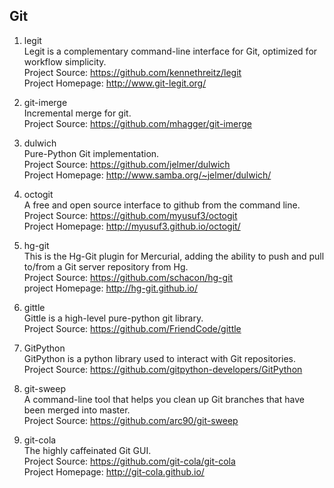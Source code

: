 ## Git 

1. legit  
Legit is a complementary command-line interface for Git, optimized for workflow simplicity.  
Project Source: https://github.com/kennethreitz/legit  
Project Homepage: http://www.git-legit.org/

1. git-imerge  
Incremental merge for git.  
Project Source: https://github.com/mhagger/git-imerge

1. dulwich  
Pure-Python Git implementation.  
Project Source: https://github.com/jelmer/dulwich   
Project Homepage: http://www.samba.org/~jelmer/dulwich/   

1. octogit   
A free and open source interface to github from the command line.   
Project Source: https://github.com/myusuf3/octogit    
Project Homepage: http://myusuf3.github.io/octogit/  

1. hg-git  
This is the Hg-Git plugin for Mercurial, adding the ability to push and pull to/from a Git server repository from Hg.  
Project Source: https://github.com/schacon/hg-git  
project Homepage: http://hg-git.github.io/  
   
1. gittle   
Gittle is a high-level pure-python git library.   
Project Source: https://github.com/FriendCode/gittle  

1. GitPython  
GitPython is a python library used to interact with Git repositories.  
Project Source: https://github.com/gitpython-developers/GitPython  
     
1. git-sweep   
A command-line tool that helps you clean up Git branches that have been merged into master.  
Project Source: https://github.com/arc90/git-sweep

1. git-cola   
The highly caffeinated Git GUI.   
Project Source: https://github.com/git-cola/git-cola   
Project Homepage: http://git-cola.github.io/  
	 